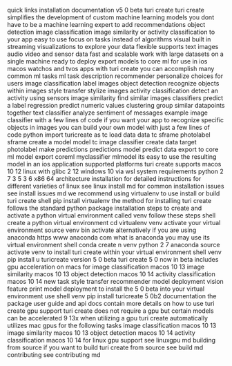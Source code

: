 quick links installation documentation v5 0 beta turi create turi create simplifies the development of custom machine learning models you dont have to be a machine learning expert to add recommendations object detection image classification image similarity or activity classification to your app easy to use focus on tasks instead of algorithms visual built in streaming visualizations to explore your data flexible supports text images audio video and sensor data fast and scalable work with large datasets on a single machine ready to deploy export models to core ml for use in ios macos watchos and tvos apps with turi create you can accomplish many common ml tasks ml task description recommender personalize choices for users image classification label images object detection recognize objects within images style transfer stylize images activity classification detect an activity using sensors image similarity find similar images classifiers predict a label regression predict numeric values clustering group similar datapoints together text classifier analyze sentiment of messages example image classifier with a few lines of code if you want your app to recognize specific objects in images you can build your own model with just a few lines of code python import turicreate as tc load data data tc sframe photolabel sframe create a model model tc image classifier create data target photolabel make predictions predictions model predict data export to core ml model export coreml myclassifier mlmodel its easy to use the resulting model in an ios application supported platforms turi create supports macos 10 12 linux with glibc 2 12 windows 10 via wsl system requirements python 2 7 3 5 3 6 x86 64 architecture installation for detailed instructions for different varieties of linux see linux install md for common installation issues see install issues md we recommend using virtualenv to use install or build turi create shell pip install virtualenv the method for installing turi create follows the standard python package installation steps to create and activate a python virtual environment called venv follow these steps shell create a python virtual environment cd virtualenv venv activate your virtual environment source venv bin activate alternatively if you are using anaconda https www anaconda com what is anaconda you may use its virtual environment shell conda create n venv python 2 7 anaconda source activate venv to install turi create within your virtual environment shell venv pip install u turicreate version 5 0 beta turi create 5 0 now in beta includes gpu acceleration on macs for image classification macos 10 13 image similarity macos 10 13 object detection macos 10 14 activity classification macos 10 14 new task style transfer recommender model deployment vision feature print model deployment to install the 5 0 beta into your virtual environment use shell venv pip install turicreate 5 0b2 documentation the package user guide and api docs contain more details on how to use turi create gpu support turi create does not require a gpu but certain models can be accelerated 9 13x when utilizing a gpu turi create automatically utilizes mac gpus for the following tasks image classification macos 10 13 image similarity macos 10 13 object detection macos 10 14 activity classification macos 10 14 for linux gpu support see linuxgpu md building from source if you want to build turi create from source see build md contributing see contributing md